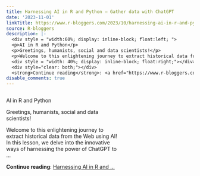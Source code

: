 ```yaml
---
title: Harnessing AI in R and Python – Gather data with ChatGPT
date: '2023-11-01'
linkTitle: https://www.r-bloggers.com/2023/10/harnessing-ai-in-r-and-python-gather-data-with-chatgpt/
source: R-bloggers
description: |-
  <div style = "width:60%; display: inline-block; float:left; ">
  <p>AI in R and Python</p>
  <p>Greetings, humanists, social and data scientists!</p>
  <p>Welcome to this enlightening journey to extract historical data from the Web using AI! In this lesson, we delve into the innovative ways of harnessing the power of ChatGPT to ...</p></div>
  <div style = "width: 40%; display: inline-block; float:right;"></div>
  <div style="clear: both;"></div>
  <strong>Continue reading</strong>: <a href="https://www.r-bloggers.com/2023/10/harnessing-ai-in-r-and-python-gather-data-with-chatgpt/">Harnessing AI in R and ...
disable_comments: true
---
```

<div style = "width:60%; display: inline-block; float:left; ">
<p>AI in R and Python</p>
<p>Greetings, humanists, social and data scientists!</p>
<p>Welcome to this enlightening journey to extract historical data from the Web using AI! In this lesson, we delve into the innovative ways of harnessing the power of ChatGPT to ...</p></div>
<div style = "width: 40%; display: inline-block; float:right;"></div>
<div style="clear: both;"></div>
<strong>Continue reading</strong>: <a href="https://www.r-bloggers.com/2023/10/harnessing-ai-in-r-and-python-gather-data-with-chatgpt/">Harnessing AI in R and ...